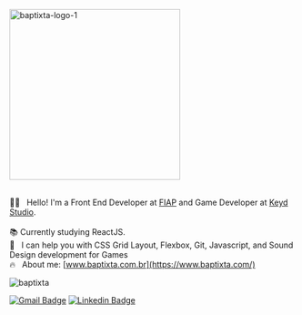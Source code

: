 <p align="left">
   <img <img src="https://i.ibb.co/P1CGS0x/baptixta-logo-1.png" alt="baptixta-logo-1" border="0" width="300">
   <br><br>
</p>

🤘🏼 &nbsp;	Hello! I'm a Front End Developer at [FIAP](https://www.fiap.com.br/) and Game Developer at [Keyd Studio](https://www.instagram.com/keydstudio/).<br><br>
:books: Currently studying ReactJS.<br>
:rocket: &nbsp; I can help you with CSS Grid Layout, Flexbox, Git, Javascript, and Sound Design development for Games<br>
:fire: &nbsp; About me: [www.baptixta.com.br](https://www.baptixta.com/)

<img src="https://github-readme-stats.vercel.app/api?username=baptixta&show_icons=true" alt="baptixta"/> 

[![Gmail Badge](https://img.shields.io/badge/daviarcosbaptista@gmail.com-c14438?style=flat-square&logo=Gmail&logoColor=white&link=mailto:daviarcosbaptista@gmail.com)](mailto:tgmarinho@gmail.com)  [![Linkedin Badge](https://img.shields.io/badge/-LinkedIn-blue?style=flat-square&logo=Linkedin&logoColor=white&link=https://www.linkedin.com/in/davi-baptista)](https://www.linkedin.com/in/davi-baptista)

